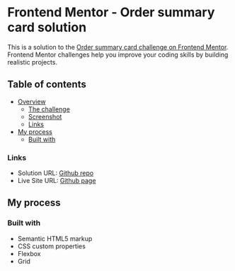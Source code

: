 # Frontend Mentor - Order summary card solution

This is a solution to the [Order summary card challenge on Frontend Mentor](https://www.frontendmentor.io/challenges/order-summary-component-QlPmajDUj). Frontend Mentor challenges help you improve your coding skills by building realistic projects. 

## Table of contents

- [Overview](#overview)
  - [The challenge](#the-challenge)
  - [Screenshot](#screenshot)
  - [Links](#links)
- [My process](#my-process)
  - [Built with](#built-with)


### Links

- Solution URL: [Github repo](https://github.com/renatoniola/order-summary-component-main)
- Live Site URL: [Github page](https://renatoniola.github.io/order-summary-component-main/)

## My process

### Built with

- Semantic HTML5 markup
- CSS custom properties
- Flexbox
- Grid
